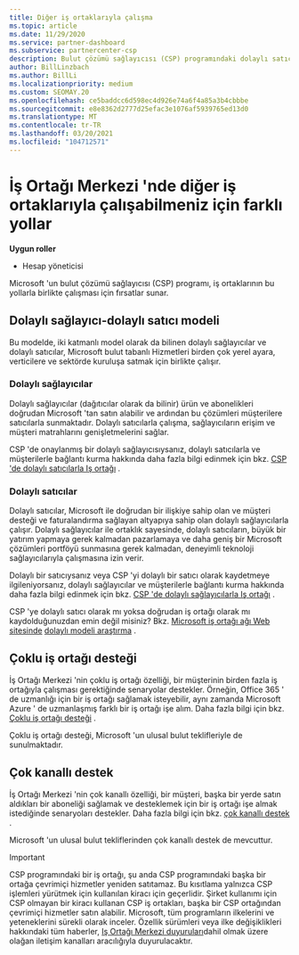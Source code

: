 ```yaml
---
title: Diğer iş ortaklarıyla çalışma
ms.topic: article
ms.date: 11/29/2020
ms.service: partner-dashboard
ms.subservice: partnercenter-csp
description: Bulut çözümü sağlayıcısı (CSP) programındaki dolaylı satıcılarla dolaylı olarak iş ortaklarının nasıl yapılacağını öğrenin ve hangi rolün sizin için uygun olduğunu saptayın.
author: BillLinzbach
ms.author: BillLi
ms.localizationpriority: medium
ms.custom: SEOMAY.20
ms.openlocfilehash: ce5baddcc6d598ec4d926e74a6f4a85a3b4cbbbe
ms.sourcegitcommit: e8e8362d2777d25efac3e1076af5939765ed13d0
ms.translationtype: MT
ms.contentlocale: tr-TR
ms.lasthandoff: 03/20/2021
ms.locfileid: "104712571"
---
```

# <a name="different-ways-you-can-work-with-other-partners-in-partner-center"></a>İş Ortağı Merkezi 'nde diğer iş ortaklarıyla çalışabilmeniz için farklı yollar

**Uygun roller**

- Hesap yöneticisi

Microsoft 'un bulut çözümü sağlayıcısı (CSP) programı, iş ortaklarının bu yollarla birlikte çalışması için fırsatlar sunar.

## <a name="indirect-provider-indirect-reseller-model"></a>Dolaylı sağlayıcı-dolaylı satıcı modeli

Bu modelde, iki katmanlı model olarak da bilinen dolaylı sağlayıcılar ve dolaylı satıcılar, Microsoft bulut tabanlı Hizmetleri birden çok yerel ayara, verticilere ve sektörde kuruluşa satmak için birlikte çalışır.

### <a name="indirect-providers"></a>Dolaylı sağlayıcılar

Dolaylı sağlayıcılar (dağıtıcılar olarak da bilinir) ürün ve abonelikleri doğrudan Microsoft 'tan satın alabilir ve ardından bu çözümleri müşterilere satıcılarla sunmaktadır. Dolaylı satıcılarla çalışma, sağlayıcıların erişim ve müşteri matrahlarını genişletmelerini sağlar.

CSP 'de onaylanmış bir dolaylı sağlayıcısıysanız, dolaylı satıcılarla ve müşterilerle bağlantı kurma hakkında daha fazla bilgi edinmek için bkz. [CSP 'de dolaylı satıcılarla Iş ortağı](indirect-provider-tasks-in-partner-center.md) .

### <a name="indirect-resellers"></a>Dolaylı satıcılar

Dolaylı satıcılar, Microsoft ile doğrudan bir ilişkiye sahip olan ve müşteri desteği ve faturalandırma sağlayan altyapıya sahip olan dolaylı sağlayıcılarla çalışır. Dolaylı sağlayıcılar ile ortaklık sayesinde, dolaylı satıcıların, büyük bir yatırım yapmaya gerek kalmadan pazarlamaya ve daha geniş bir Microsoft çözümleri portföyü sunmasına gerek kalmadan, deneyimli teknoloji sağlayıcılarıyla çalışmasına izin verir.

Dolaylı bir satıcıysanız veya CSP 'yi dolaylı bir satıcı olarak kaydetmeye ilgileniyorsanız, dolaylı sağlayıcılar ve müşterilerle bağlantı kurma hakkında daha fazla bilgi edinmek için bkz. [CSP 'de dolaylı sağlayıcılarla Iş ortağı](indirect-reseller-tasks-in-partner-center.md) .

CSP 'ye dolaylı satıcı olarak mı yoksa doğrudan iş ortağı olarak mı kaydolduğunuzdan emin değil misiniz? Bkz. [Microsoft iş ortağı ağı Web sitesinde](https://partner.microsoft.com) [dolaylı modeli araştırma](https://partner.microsoft.com/cloud-solution-provider/indirect) .

## <a name="multi-partner-support"></a>Çoklu iş ortağı desteği

İş Ortağı Merkezi 'nin çoklu iş ortağı özelliği, bir müşterinin birden fazla iş ortağıyla çalışması gerektiğinde senaryolar destekler. Örneğin, Office 365 ' de uzmanlığı için bir iş ortağı sağlamak isteyebilir, aynı zamanda Microsoft Azure ' de uzmanlaşmış farklı bir iş ortağı işe alım. Daha fazla bilgi için bkz. [Çoklu iş ortağı desteği](multipartner.md) .

Çoklu iş ortağı desteği, Microsoft 'un ulusal bulut teklifleriyle de sunulmaktadır.

## <a name="multi-channel-support"></a>Çok kanallı destek

İş Ortağı Merkezi 'nin çok kanallı özelliği, bir müşteri, başka bir yerde satın aldıkları bir aboneliği sağlamak ve desteklemek için bir iş ortağı işe almak istediğinde senaryoları destekler. Daha fazla bilgi için bkz. [çok kanallı destek](multichannel.md) .

Microsoft 'un ulusal bulut tekliflerinden çok kanallı destek de mevcuttur.

> [!IMPORTANT]  
> CSP programındaki bir iş ortağı, şu anda CSP programındaki başka bir ortağa çevrimiçi hizmetler yeniden satıtamaz. Bu kısıtlama yalnızca CSP işlemleri yürütmek için kullanılan kiracı için geçerlidir. Şirket kullanımı için CSP olmayan bir kiracı kullanan CSP iş ortakları, başka bir CSP ortağından çevrimiçi hizmetler satın alabilir. Microsoft, tüm programların ilkelerini ve yeteneklerini sürekli olarak inceler. Özellik sürümleri veya ilke değişiklikleri hakkındaki tüm haberler, [Iş Ortağı Merkezi duyuruları](announcements/index.md)dahil olmak üzere olağan iletişim kanalları aracılığıyla duyurulacaktır.
